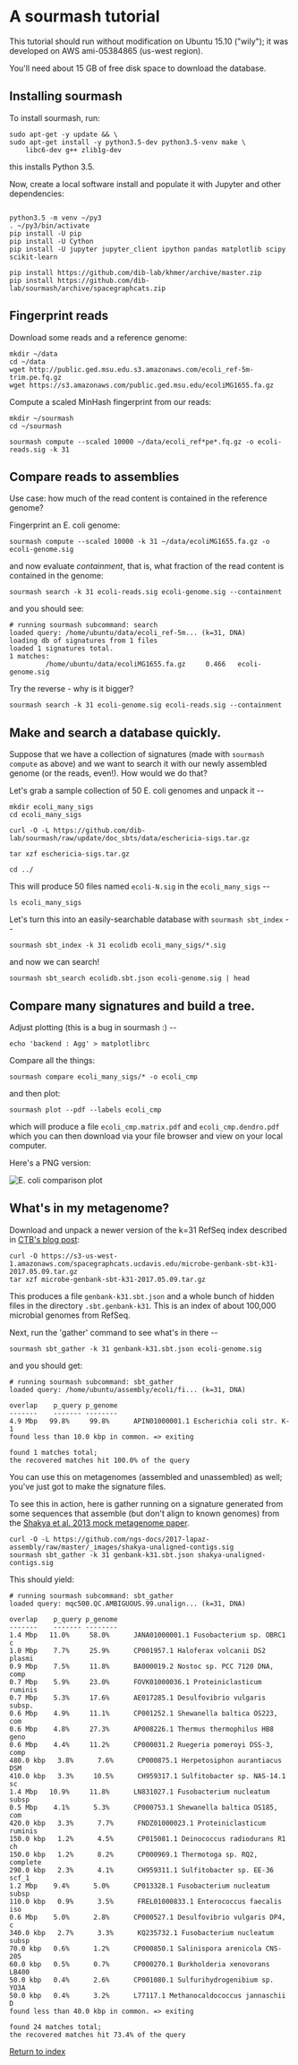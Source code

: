 # A sourmash tutorial

This tutorial should run without modification on Ubuntu 15.10 ("wily");
it was developed on AWS ami-05384865 (us-west region).

You'll need about 15 GB of free disk space to download the database.

## Installing sourmash

To install sourmash, run:

```
sudo apt-get -y update && \
sudo apt-get install -y python3.5-dev python3.5-venv make \
    libc6-dev g++ zlib1g-dev
```

this installs Python 3.5.

Now, create a local software install and populate it with Jupyter and
other dependencies:

```

python3.5 -m venv ~/py3
. ~/py3/bin/activate
pip install -U pip
pip install -U Cython
pip install -U jupyter jupyter_client ipython pandas matplotlib scipy scikit-learn

pip install https://github.com/dib-lab/khmer/archive/master.zip
pip install https://github.com/dib-lab/sourmash/archive/spacegraphcats.zip

```

## Fingerprint reads

Download some reads and a reference genome:

```
mkdir ~/data
cd ~/data
wget http://public.ged.msu.edu.s3.amazonaws.com/ecoli_ref-5m-trim.pe.fq.gz
wget https://s3.amazonaws.com/public.ged.msu.edu/ecoliMG1655.fa.gz
```

Compute a scaled MinHash fingerprint from our reads:

```
mkdir ~/sourmash
cd ~/sourmash

sourmash compute --scaled 10000 ~/data/ecoli_ref*pe*.fq.gz -o ecoli-reads.sig -k 31
```

## Compare reads to assemblies

Use case: how much of the read content is contained in the reference genome?

Fingerprint an E. coli genome:

```
sourmash compute --scaled 10000 -k 31 ~/data/ecoliMG1655.fa.gz -o ecoli-genome.sig
```

and now evaluate *containment*, that is, what fraction of the read content is
contained in the genome:

```
sourmash search -k 31 ecoli-reads.sig ecoli-genome.sig --containment
```

and you should see:

```
# running sourmash subcommand: search
loaded query: /home/ubuntu/data/ecoli_ref-5m... (k=31, DNA)
loading db of signatures from 1 files
loaded 1 signatures total.
1 matches:
         /home/ubuntu/data/ecoliMG1655.fa.gz     0.466   ecoli-genome.sig
```


Try the reverse - why is it bigger?
         
```
sourmash search -k 31 ecoli-genome.sig ecoli-reads.sig --containment
```

## Make and search a database quickly.

Suppose that we have a collection of signatures (made with `sourmash
compute` as above) and we want to search it with our newly assembled
genome (or the reads, even!). How would we do that?

Let's grab a sample collection of 50 E. coli genomes and unpack it --

```
mkdir ecoli_many_sigs
cd ecoli_many_sigs

curl -O -L https://github.com/dib-lab/sourmash/raw/update/doc_sbts/data/eschericia-sigs.tar.gz

tar xzf eschericia-sigs.tar.gz

cd ../

```

This will produce 50 files named `ecoli-N.sig` in the `ecoli_many_sigs` --

```
ls ecoli_many_sigs
```

Let's turn this into an easily-searchable database with `sourmash sbt_index` --

```
sourmash sbt_index -k 31 ecolidb ecoli_many_sigs/*.sig
```

and now we can search!

```
sourmash sbt_search ecolidb.sbt.json ecoli-genome.sig | head
```

## Compare many signatures and build a tree.

Adjust plotting (this is a bug in sourmash :) --
```
echo 'backend : Agg' > matplotlibrc
```

Compare all the things:

```
sourmash compare ecoli_many_sigs/* -o ecoli_cmp
```

and then plot:

```
sourmash plot --pdf --labels ecoli_cmp
```

which will produce a file `ecoli_cmp.matrix.pdf` and `ecoli_cmp.dendro.pdf`
which you can then download via your file browser and view on your local
computer.

Here's a PNG version:

![E. coli comparison plot](_images/ecoli_cmp.matrix.png)

## What's in my metagenome?

Download and unpack a newer version of the k=31 RefSeq index described in
[CTB's blog post](http://ivory.idyll.org/blog/2016-sourmash-sbt-more.html):

```
curl -O https://s3-us-west-1.amazonaws.com/spacegraphcats.ucdavis.edu/microbe-genbank-sbt-k31-2017.05.09.tar.gz
tar xzf microbe-genbank-sbt-k31-2017.05.09.tar.gz
```

This produces a file `genbank-k31.sbt.json` and a whole bunch of hidden
files in the directory `.sbt.genbank-k31`.  This is an index of about 100,000
microbial genomes from RefSeq.

Next, run the 'gather' command to see what's in there --
```
sourmash sbt_gather -k 31 genbank-k31.sbt.json ecoli-genome.sig
```

and you should get:

```
# running sourmash subcommand: sbt_gather
loaded query: /home/ubuntu/assembly/ecoli/fi... (k=31, DNA)

overlap    p_query p_genome
-------    ------- --------
4.9 Mbp   99.8%     99.8%      APIN01000001.1 Escherichia coli str. K-1
found less than 10.0 kbp in common. => exiting

found 1 matches total;
the recovered matches hit 100.0% of the query
```

You can use this on metagenomes (assembled and unassembled) as well; you've
just got to make the signature files.

To see this in action, here is gather running on a signature generated
from some sequences that assemble (but don't align to known genomes)
from the
[Shakya et al. 2013 mock metagenome paper](https://www.ncbi.nlm.nih.gov/pubmed/23387867).

```
curl -O -L https://github.com/ngs-docs/2017-lapaz-assembly/raw/master/_images/shakya-unaligned-contigs.sig
sourmash sbt_gather -k 31 genbank-k31.sbt.json shakya-unaligned-contigs.sig
```

This should yield:
```
# running sourmash subcommand: sbt_gather
loaded query: mqc500.QC.AMBIGUOUS.99.unalign... (k=31, DNA)

overlap    p_query p_genome
-------    ------- --------
1.4 Mbp   11.0%     58.0%      JANA01000001.1 Fusobacterium sp. OBRC1 c
1.0 Mbp    7.7%     25.9%      CP001957.1 Haloferax volcanii DS2 plasmi
0.9 Mbp    7.5%     11.8%      BA000019.2 Nostoc sp. PCC 7120 DNA, comp
0.7 Mbp    5.9%     23.0%      FOVK01000036.1 Proteiniclasticum ruminis
0.7 Mbp    5.3%     17.6%      AE017285.1 Desulfovibrio vulgaris subsp.
0.6 Mbp    4.9%     11.1%      CP001252.1 Shewanella baltica OS223, com
0.6 Mbp    4.8%     27.3%      AP008226.1 Thermus thermophilus HB8 geno
0.6 Mbp    4.4%     11.2%      CP000031.2 Ruegeria pomeroyi DSS-3, comp
480.0 kbp   3.8%      7.6%      CP000875.1 Herpetosiphon aurantiacus DSM
410.0 kbp   3.3%     10.5%      CH959317.1 Sulfitobacter sp. NAS-14.1 sc
1.4 Mbp   10.9%     11.8%      LN831027.1 Fusobacterium nucleatum subsp
0.5 Mbp    4.1%      5.3%      CP000753.1 Shewanella baltica OS185, com
420.0 kbp   3.3%      7.7%      FNDZ01000023.1 Proteiniclasticum ruminis
150.0 kbp   1.2%      4.5%      CP015081.1 Deinococcus radiodurans R1 ch
150.0 kbp   1.2%      8.2%      CP000969.1 Thermotoga sp. RQ2, complete
290.0 kbp   2.3%      4.1%      CH959311.1 Sulfitobacter sp. EE-36 scf_1
1.2 Mbp    9.4%      5.0%      CP013328.1 Fusobacterium nucleatum subsp
110.0 kbp   0.9%      3.5%      FREL01000833.1 Enterococcus faecalis iso
0.6 Mbp    5.0%      2.8%      CP000527.1 Desulfovibrio vulgaris DP4, c
340.0 kbp   2.7%      3.3%      KQ235732.1 Fusobacterium nucleatum subsp
70.0 kbp   0.6%      1.2%      CP000850.1 Salinispora arenicola CNS-205
60.0 kbp   0.5%      0.7%      CP000270.1 Burkholderia xenovorans LB400
50.0 kbp   0.4%      2.6%      CP001080.1 Sulfurihydrogenibium sp. YO3A
50.0 kbp   0.4%      3.2%      L77117.1 Methanocaldococcus jannaschii D
found less than 40.0 kbp in common. => exiting

found 24 matches total;
the recovered matches hit 73.4% of the query

```

[Return to index](index.html)
